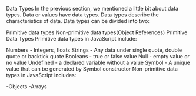Data Types
In the previous section, we mentioned a little bit about data types. Data or values have data types. Data types describe the characteristics of data. Data types can be divided into two:

Primitive data types
Non-primitive data types(Object References)
Primitive Data Types
Primitive data types in JavaScript include:

Numbers - Integers, floats
Strings - Any data under single quote, double quote or backtick quote
Booleans - true or false value
Null - empty value or no value
Undefined - a declared variable without a value
Symbol - A unique value that can be generated by Symbol constructor
Non-primitive data types in JavaScript includes:

-Objects
-Arrays